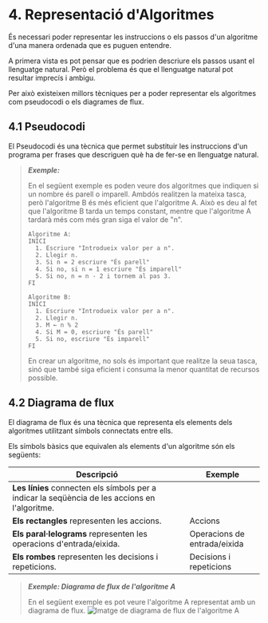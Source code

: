 # 4. Representació d'Algoritmes

És necessari poder representar les instruccions o els passos d'un algoritme d'una manera ordenada que es puguen entendre.

A primera vista es pot pensar que es podrien descriure els passos
usant el llenguatge natural. Però el problema és que el llenguatge natural
pot resultar imprecís i ambigu.

Per això existeixen millors tècniques per a poder representar els algoritmes
com pseudocodi o els diagrames de flux.

## 4.1 Pseudocodi

El Pseudocodi és una tècnica que permet substituir les instruccions
d'un programa per frases que descriguen què ha de fer-se en llenguatge
natural.

> ***Exemple:***
>
> En el següent exemple es poden veure dos algoritmes que indiquen si un nombre és parell o imparell. Ambdós realitzen la mateixa tasca, però l'algoritme B és més eficient que l'algoritme A. Això es deu al fet que l'algoritme B tarda un temps constant, mentre que l'algoritme A tardarà més com més gran siga el valor de "n".
>
> ```
> Algoritme A:
> INICI
>   1. Escriure "Introdueix valor per a n".
>   2. Llegir n.  
>   3. Si n = 2 escriure "És parell"
>   4. Si no, si n = 1 escriure "És imparell"
>   5. Si no, n = n - 2 i tornem al pas 3.
> FI
> ```
>
> ```
> Algoritme B:
> INICI
>   1. Escriure "Introdueix valor per a n".
>   2. Llegir n.  
>   3. M ← n % 2
>   4. Si M = 0, escriure "És parell"
>   5. Si no, escriure "És imparell"
> FI
> ```
>
> En crear un algoritme, no sols és important que realitze la seua tasca, sinó que també siga eficient i consuma la menor quantitat de recursos possible.

## 4.2 Diagrama de flux

El diagrama de flux és una tècnica que representa els elements dels
algoritmes utilitzant símbols connectats entre ells.

Els símbols bàsics que equivalen als elements d'un algoritme són els següents:

| **Descripció**                                                                                 | **Exemple**                                                                            |
| ---------------------------------------------------------------------------------------------- | -------------------------------------------------------------------------------------- |
| **Les línies** connecten els símbols per a indicar la seqüència de les accions en l'algoritme. | <div class="element row" style="border:none"><div class="line vertical"></div></div>   |
| **Els rectangles** representen les accions.                                                    | <div class="element rectangle">Accions</div>                                           |
| **Els paral·lelograms** representen les operacions d'entrada/eixida.                           | <div class="element parallelogram"><span>Operacions de <br>entrada/eixida</span></div> |
| **Els rombes** representen les decisions i repeticions.                                        | <div class="element diamond"><span>Decisions i repeticions</span></div>                |


> ***Exemple: Diagrama de flux de l'algoritme A***
>
> En el següent exemple es pot veure l'algoritme A representat amb un diagrama de flux.
> ![Imatge de diagrama de flux de l'algoritme A](/uf1/5.2.png)
